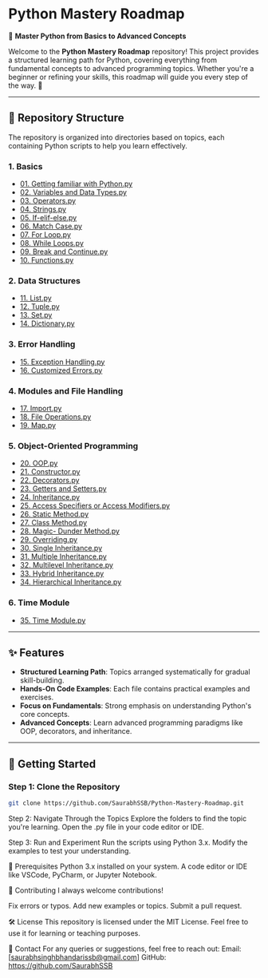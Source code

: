 # **Python Mastery Roadmap**

🎯 **Master Python from Basics to Advanced Concepts**  

Welcome to the **Python Mastery Roadmap** repository! This project provides a structured learning path for Python, covering everything from fundamental concepts to advanced programming topics. Whether you're a beginner or refining your skills, this roadmap will guide you every step of the way. 🚀

---

## 📂 **Repository Structure**

The repository is organized into directories based on topics, each containing Python scripts to help you learn effectively.  

### **1. Basics**
- [01. Getting familiar with Python.py](Basics/01.%20Getting%20familiar%20with%20python.py)  
- [02. Variables and Data Types.py](Basics/02.%20Variables%20and%20Data%20Types.py)  
- [03. Operators.py](Basics/03.%20Operators.py)  
- [04. Strings.py](Basics/04.%20Strings.py)  
- [05. If-elif-else.py](Basics/05.%20If-%20elif-%20else.py)  
- [06. Match Case.py](Basics/06.%20Match%20Case.py)  
- [07. For Loop.py](Basics/07.%20For%20Loop.py)  
- [08. While Loops.py](Basics/08.%20While%20Loops.py)  
- [09. Break and Continue.py](Basics/09.%20Break%20and%20Continue.py)  
- [10. Functions.py](Basics/10.%20Functions.py)

### **2. Data Structures**
- [11. List.py](Data%20Structures/11.%20List.py)  
- [12. Tuple.py](Data%20Structures/12.%20Tuple.py)  
- [13. Set.py](Data%20Structures/13.%20Set.py)  
- [14. Dictionary.py](Data%20Structures/14.%20Dictionary.py)

### **3. Error Handling**
- [15. Exception Handling.py](Error%20Handling/15.%20Exception%20Handling.py)  
- [16. Customized Errors.py](Error%20Handling/16.%20Customized%20Errors.py)

### **4. Modules and File Handling**
- [17. Import.py](Modules%20and%20File%20Handling/17.%20Import.py)  
- [18. File Operations.py](Modules%20and%20File%20Handling/18.%20File%20Operations.py)  
- [19. Map.py](Modules%20and%20File%20Handling/19.%20Map.py)

### **5. Object-Oriented Programming**
- [20. OOP.py](Object%20Oriented%20Programming/20.%20OOP.py)  
- [21. Constructor.py](Object%20Oriented%20Programming/21.%20Constructor.py)  
- [22. Decorators.py](Object%20Oriented%20Programming/22.%20Decorators.py)  
- [23. Getters and Setters.py](Object%20Oriented%20Programming/23.%20Getters%20and%20Setters.py)  
- [24. Inheritance.py](Object%20Oriented%20Programming/24.%20Inheritance.py)  
- [25. Access Specifiers or Access Modifiers.py](Object%20Oriented%20Programming/25.%20Access%20Specifiers%20or%20Access%20Modifiers.py)  
- [26. Static Method.py](Object%20Oriented%20Programming/26.%20Static%20Method.py)  
- [27. Class Method.py](Object%20Oriented%20Programming/27.%20Class%20Method.py)  
- [28. Magic- Dunder Method.py](Object%20Oriented%20Programming/28.%20Magic-%20Dunder%20Method.py)  
- [29. Overriding.py](Object%20Oriented%20Programming/29.%20Overriding.py)  
- [30. Single Inheritance.py](Object%20Oriented%20Programming/30.%20Single%20Inheritance.py)  
- [31. Multiple Inheritance.py](Object%20Oriented%20Programming/31.%20Multiple%20Inheritance.py)  
- [32. Multilevel Inheritance.py](Object%20Oriented%20Programming/32.%20Multilevel%20Inheritance.py)  
- [33. Hybrid Inheritance.py](Object%20Oriented%20Programming/33.%20Hybrid%20Inheritance.py)  
- [34. Hierarchical Inheritance.py](Object%20Oriented%20Programming/34.%20Hierarchical%20Inheritance.py)

### **6. Time Module**
- [35. Time Module.py](Time%20Module/35.%20Time%20Module.py)

---

## ✨ **Features**
- **Structured Learning Path**: Topics arranged systematically for gradual skill-building.  
- **Hands-On Code Examples**: Each file contains practical examples and exercises.  
- **Focus on Fundamentals**: Strong emphasis on understanding Python's core concepts.  
- **Advanced Concepts**: Learn advanced programming paradigms like OOP, decorators, and inheritance.  

---

## 🚀 **Getting Started**

### **Step 1: Clone the Repository**
```bash
git clone https://github.com/SaurabhSSB/Python-Mastery-Roadmap.git

```
Step 2: Navigate Through the Topics
Explore the folders to find the topic you're learning.
Open the .py file in your code editor or IDE.

Step 3: Run and Experiment
Run the scripts using Python 3.x.
Modify the examples to test your understanding.

📖 Prerequisites
Python 3.x installed on your system.
A code editor or IDE like VSCode, PyCharm, or Jupyter Notebook.

🤝 Contributing
I always welcome contributions!

Fix errors or typos.
Add new examples or topics.
Submit a pull request.

🛠️ License
This repository is licensed under the MIT License. Feel free to use it for learning or teaching purposes.

📧 Contact
For any queries or suggestions, feel free to reach out:
Email: [saurabhsinghbhandarissb@gmail.com]
GitHub: https://github.com/SaurabhSSB


